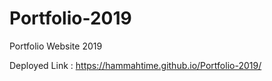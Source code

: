 # Portfolio-2019
Portfolio Website 2019

Deployed Link : https://hammahtime.github.io/Portfolio-2019/

